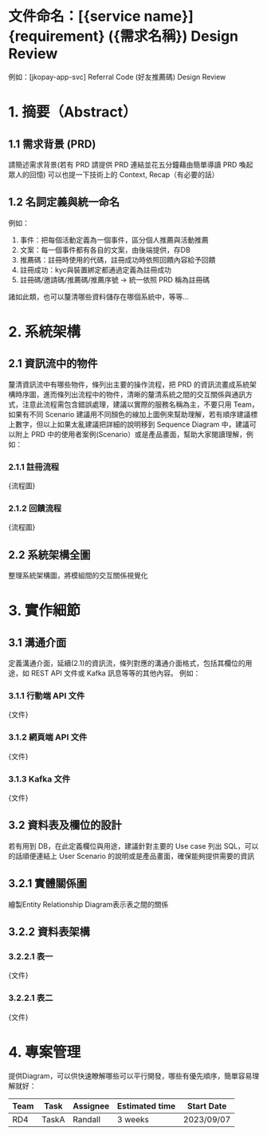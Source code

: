 # 文件命名：[{service name}]{requirement} ({需求名稱}) Design Review
例如：[jkopay-app-svc] Referral Code (好友推薦碼) Design Review

# 1. 摘要（Abstract）

## 1.1 需求背景 (PRD)
請簡述需求背景(若有 PRD 請提供 PRD 連結並花五分鐘藉由簡單導讀 PRD 喚起眾人的回憶)
可以也提一下技術上的 Context, Recap（有必要的話）

## 1.2 名詞定義與統一命名
例如：
1. 事件：把每個活動定義為一個事件，區分個人推薦與活動推薦
2. 文案：每一個事件都有各自的文案，由後端提供，存DB
3. 推薦碼：註冊時使用的代碼，註冊成功時依照回饋內容給予回饋
4. 註冊成功：kyc與裝置綁定都通過定義為註冊成功
5. 註冊碼/邀請碼/推薦碼/推薦序號 -> 統一依照 PRD 稱為註冊碼

諸如此類，也可以釐清哪些資料儲存在哪個系統中，等等...

# 2. 系統架構

## 2.1 資訊流中的物件
釐清資訊流中有哪些物件，條列出主要的操作流程，把 PRD 的資訊流畫成系統架構時序圖，進而條列出流程中的物件，清晰的釐清系統之間的交互關係與通訊方式，注意此流程需包含錯誤處理，建議以實際的服務名稱為主，不要只用 Team，如果有不同 Scenario 建議用不同顏色的線加上圖例來幫助理解，若有順序建議標上數字，但以上如果太亂建議把詳細的說明移到 Sequence Diagram 中，建議可以附上 PRD 中的使用者案例(Scenario）或是產品畫面，幫助大家閱讀理解，例如：

### 2.1.1 註冊流程
{流程圖}

### 2.1.2 回饋流程
{流程圖}

## 2.2 系統架構全圖
整理系統架構圖，將模組間的交互關係視覺化

# 3. 實作細節

## 3.1 溝通介面
定義溝通介面，延續(2.1)的資訊流，條列對應的溝通介面格式，包括其欄位的用途，如 REST API 文件或 Kafka 訊息等等的其他內容。
例如：

### 3.1.1 行動端 API 文件
{文件}

### 3.1.2 網頁端 API 文件
{文件}

### 3.1.3 Kafka 文件
{文件}

## 3.2 資料表及欄位的設計
若有用到 DB，在此定義欄位與用途，建議針對主要的 Use case 列出 SQL，可以的話順便連結上 User Scenario 的說明或是產品畫面，確保能夠提供需要的資訊

## 3.2.1 實體關係圖
繪製Entity Relationship Diagram表示表之間的關係

## 3.2.2 資料表架構

### 3.2.2.1 表一
{文件}

### 3.2.2.1 表二
{文件}

# 4. 專案管理
提供Diagram，可以供快速瞭解哪些可以平行開發，哪些有優先順序，簡單容易理解就好：

| Team | Task  | Assignee | Estimated time | Start Date |
|------|-------|----------|----------------|------------|
| RD4  | TaskA | Randall  | 3 weeks        | 2023/09/07 |